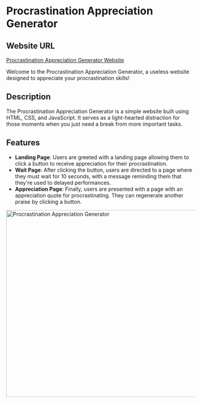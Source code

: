 # Procrastination Appreciation Generator

## Website URL

[Procrastination Appreciation Generator Website](https://sravanisingani.github.io/ProcrastinationAppreciation/)

Welcome to the Procrastination Appreciation Generator, a useless website designed to appreciate your procrastination skills!

## Description

The Procrastination Appreciation Generator is a simple website built using HTML, CSS, and JavaScript. It serves as a light-hearted distraction for those moments when you just need a break from more important tasks.

## Features

- **Landing Page**: Users are greeted with a landing page allowing them to click a button to receive appreciation for their procrastination.
- **Wait Page**: After clicking the button, users are directed to a page where they must wait for 10 seconds, with a message reminding them that they're used to delayed performances.
- **Appreciation Page**: Finally, users are presented with a page with an appreciation quote for procrastinating. They can regenerate another praise by clicking a button.

<img src="readmeimg.png" alt="Procrastination Appreciation Generator" style="width:750px;height:500px;">

